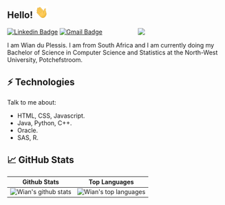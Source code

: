 <h2> Hello! <img src="https://raw.githubusercontent.com/ABSphreak/ABSphreak/master/gifs/Hi.gif" width="30px"></h2>

<img align='right' src='https://user-images.githubusercontent.com/5713670/87202985-820dcb80-c2b6-11ea-9f56-7ec461c497c3.gif' width='200"'>

[![Linkedin Badge](https://img.shields.io/badge/-wianduplessis-blue?style=flat-square&logo=Linkedin&logoColor=white&link=https://www.linkedin.com/in/wianduplessis/)](https://www.linkedin.com/in/harshkumarkhatri/)
[![Gmail Badge](https://img.shields.io/badge/-wianduppie@gmail.com-c14438?style=flat-square&logo=Gmail&logoColor=white&link=mailto:wianduppie@gmail.com)](mailto:wianduppie@gmail.com)

I am Wian du Plessis. I am from South Africa and I am currently doing my Bachelor of Science in Computer Science and Statistics at the North-West University, Potchefstroom.
## ⚡ Technologies
Talk to me about:
- HTML, CSS, Javascript.
- Java, Python, C++.
- Oracle.
- SAS, R.

## 📈 GitHub Stats
| Github Stats | Top Languages |
| --- | --- |
| ![Wian's github stats](https://github-readme-stats.vercel.app/api?username=wianduplessis&show_icons=true&title_color=ffffff&icon_color=2bbc8a&text_color=c9cacc&bg_color=1d1f21&count_private=true) | ![Wian's top languages](https://github-readme-stats.vercel.app/api/top-langs/?username=wianduplessis&show_icons=true&title_color=ffffff&icon_color=2bbc8a&text_color=c9cacc&bg_color=1d1f21&count_private=true&layout=compact) |
